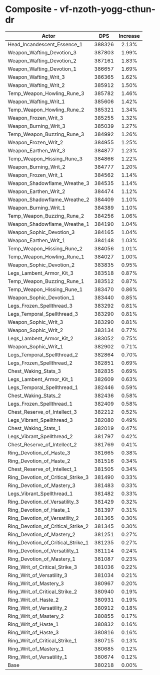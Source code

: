 # Composite - vf-nzoth-yogg-cthun-dr
| Actor | DPS | Increase |
|---|:---:|:---:|
|Head_Incandescent_Essence_1|388326|2.13%|
|Weapon_Wafting_Devotion_3|387803|1.99%|
|Weapon_Wafting_Devotion_2|387161|1.83%|
|Weapon_Wafting_Devotion_1|386657|1.69%|
|Weapon_Wafting_Writ_3|386365|1.62%|
|Weapon_Wafting_Writ_2|385912|1.50%|
|Temp_Weapon_Howling_Rune_3|385782|1.46%|
|Weapon_Wafting_Writ_1|385606|1.42%|
|Temp_Weapon_Howling_Rune_2|385321|1.34%|
|Weapon_Frozen_Writ_3|385255|1.32%|
|Weapon_Burning_Writ_3|385039|1.27%|
|Temp_Weapon_Buzzing_Rune_3|384992|1.26%|
|Weapon_Frozen_Writ_2|384955|1.25%|
|Weapon_Earthen_Writ_3|384877|1.23%|
|Temp_Weapon_Hissing_Rune_3|384866|1.22%|
|Weapon_Burning_Writ_2|384777|1.20%|
|Weapon_Frozen_Writ_1|384562|1.14%|
|Weapon_Shadowflame_Wreathe_3|384535|1.14%|
|Weapon_Earthen_Writ_2|384474|1.12%|
|Weapon_Shadowflame_Wreathe_2|384409|1.10%|
|Weapon_Burning_Writ_1|384389|1.10%|
|Temp_Weapon_Buzzing_Rune_2|384256|1.06%|
|Weapon_Shadowflame_Wreathe_1|384190|1.04%|
|Weapon_Sophic_Devotion_3|384165|1.04%|
|Weapon_Earthen_Writ_1|384148|1.03%|
|Temp_Weapon_Hissing_Rune_2|384056|1.01%|
|Temp_Weapon_Howling_Rune_1|384027|1.00%|
|Weapon_Sophic_Devotion_2|383835|0.95%|
|Legs_Lambent_Armor_Kit_3|383518|0.87%|
|Temp_Weapon_Buzzing_Rune_1|383512|0.87%|
|Temp_Weapon_Hissing_Rune_1|383470|0.86%|
|Weapon_Sophic_Devotion_1|383440|0.85%|
|Legs_Frozen_Spellthread_3|383292|0.81%|
|Legs_Temporal_Spellthread_3|383290|0.81%|
|Weapon_Sophic_Writ_3|383290|0.81%|
|Weapon_Sophic_Writ_2|383134|0.77%|
|Legs_Lambent_Armor_Kit_2|383052|0.75%|
|Weapon_Sophic_Writ_1|382902|0.71%|
|Legs_Temporal_Spellthread_2|382864|0.70%|
|Legs_Frozen_Spellthread_2|382851|0.69%|
|Chest_Waking_Stats_3|382835|0.69%|
|Legs_Lambent_Armor_Kit_1|382609|0.63%|
|Legs_Temporal_Spellthread_1|382446|0.59%|
|Chest_Waking_Stats_2|382436|0.58%|
|Legs_Frozen_Spellthread_1|382409|0.58%|
|Chest_Reserve_of_Intellect_3|382212|0.52%|
|Legs_Vibrant_Spellthread_3|382080|0.49%|
|Chest_Waking_Stats_1|382019|0.47%|
|Legs_Vibrant_Spellthread_2|381797|0.42%|
|Chest_Reserve_of_Intellect_2|381769|0.41%|
|Ring_Devotion_of_Haste_3|381665|0.38%|
|Ring_Devotion_of_Haste_2|381516|0.34%|
|Chest_Reserve_of_Intellect_1|381505|0.34%|
|Ring_Devotion_of_Critical_Strike_3|381490|0.33%|
|Ring_Devotion_of_Mastery_3|381483|0.33%|
|Legs_Vibrant_Spellthread_1|381482|0.33%|
|Ring_Devotion_of_Versatility_3|381429|0.32%|
|Ring_Devotion_of_Haste_1|381397|0.31%|
|Ring_Devotion_of_Versatility_2|381365|0.30%|
|Ring_Devotion_of_Critical_Strike_2|381345|0.30%|
|Ring_Devotion_of_Mastery_2|381251|0.27%|
|Ring_Devotion_of_Critical_Strike_1|381235|0.27%|
|Ring_Devotion_of_Versatility_1|381114|0.24%|
|Ring_Devotion_of_Mastery_1|381087|0.23%|
|Ring_Writ_of_Critical_Strike_3|381036|0.22%|
|Ring_Writ_of_Versatility_3|381034|0.21%|
|Ring_Writ_of_Mastery_3|380967|0.20%|
|Ring_Writ_of_Critical_Strike_2|380940|0.19%|
|Ring_Writ_of_Haste_2|380931|0.19%|
|Ring_Writ_of_Versatility_2|380912|0.18%|
|Ring_Writ_of_Mastery_2|380855|0.17%|
|Ring_Writ_of_Haste_1|380832|0.16%|
|Ring_Writ_of_Haste_3|380816|0.16%|
|Ring_Writ_of_Critical_Strike_1|380715|0.13%|
|Ring_Writ_of_Mastery_1|380685|0.12%|
|Ring_Writ_of_Versatility_1|380674|0.12%|
|Base|380218|0.00%|
